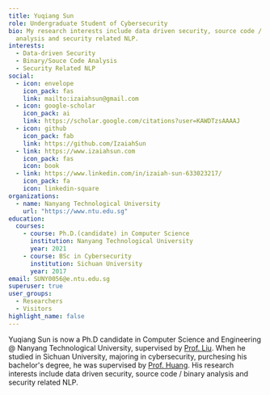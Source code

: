 ```yaml
---
title: Yuqiang Sun
role: Undergraduate Student of Cybersecurity
bio: My research interests include data driven security, source code / binary
  analysis and security related NLP.
interests:
  - Data-driven Security
  - Binary/Souce Code Analysis
  - Security Related NLP
social:
  - icon: envelope
    icon_pack: fas
    link: mailto:izaiahsun@gmail.com
  - icon: google-scholar
    icon_pack: ai
    link: https://scholar.google.com/citations?user=KAWDTzsAAAAJ
  - icon: github
    icon_pack: fab
    link: https://github.com/IzaiahSun
  - link: https://www.izaiahsun.com
    icon_pack: fas
    icon: book
  - link: https://www.linkedin.com/in/izaiah-sun-633023217/
    icon_pack: fa
    icon: linkedin-square
organizations:
  - name: Nanyang Technological University
    url: "https://www.ntu.edu.sg"
education:
  courses:
    - course: Ph.D.(candidate) in Computer Science
      institution: Nanyang Technological University
      year: 2021
    - course: BSc in Cybersecurity
      institution: Sichuan University
      year: 2017
email: SUNY0056@e.ntu.edu.sg
superuser: true
user_groups:
  - Researchers
  - Visitors
highlight_name: false
---
```

Yuqiang Sun is now a Ph.D candidate in Computer Science and Engineering @ Nanyang Technological University, supervised by [Prof. Liu](https://personal.ntu.edu.sg/yangliu/). When he studied in Sichuan University, majoring in cybersecurity, purchesing his bachelor's degree, he was supervised by [Prof. Huang](https://www.chenghuang.org/). His research interests include data driven security, source code / binary analysis and security related NLP.